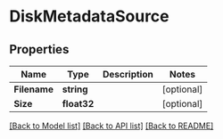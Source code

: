 # DiskMetadataSource

## Properties
Name | Type | Description | Notes
------------ | ------------- | ------------- | -------------
**Filename** | **string** |  | [optional] 
**Size** | **float32** |  | [optional] 

[[Back to Model list]](../README.md#documentation-for-models) [[Back to API list]](../README.md#documentation-for-api-endpoints) [[Back to README]](../README.md)


